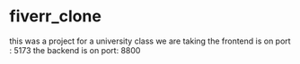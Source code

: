 # fiverr_clone
this was a project for a university class we are taking
the frontend is on port : 5173
the backend is on port: 8800
